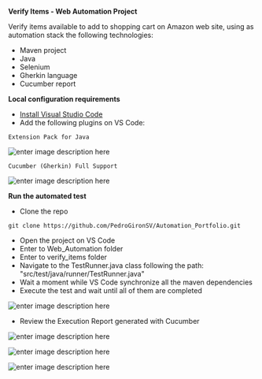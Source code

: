 ﻿**Verify Items - Web Automation Project**

Verify items available to add to shopping cart on Amazon web site, using as automation stack the following technologies:

 - Maven project
 - Java
 - Selenium
 - Gherkin language
 - Cucumber report

**Local configuration requirements**

 - [Install Visual Studio Code](https://code.visualstudio.com/download)
 - Add the following plugins on VS Code:

```
Extension Pack for Java
```

 ![enter image description here](https://blogger.googleusercontent.com/img/b/R29vZ2xl/AVvXsEjf6V6OxJz1PYAiwTgX0oOmTiBnnUXcbG_TsJeMfnmLUShm-dg9a9fZn__rjKpjkji7XcipqJXyc4rtoE7CmZu5FLzcbLI-WxZ9bge-8w8W1H-vsGrkZfLP0ZRVa7KLt8LCzGCdLglxtoeBBo7G9AhLVjezRSiIixhDZrHhL8nkR_g81EGpfFJO2fKmNA/w640-h374/Pack_Java.PNG)
 
 ```
Cucumber (Gherkin) Full Support
```
  ![enter image description here](https://blogger.googleusercontent.com/img/b/R29vZ2xl/AVvXsEhJ9_ljOrxrLIRfShmahTPZjHmRqEdmiQRB_frHxEgUWtqPLtCIj0ThuAdJ_ii5lgQQxMKUk2WH3ZatPCOAWYTrwiCZSfdJ4a4E9j8I5yonmBhBpZpol5XBFjuYjDL6ofDRCwz-nOaZ5Ay53QFoKX3BVDEloX7YalHcwD0mqI18VKLKWtUIEpc2Gbi4jg/w640-h264/Cucumber_Ext.PNG)
	
**Run the automated test**

 - Clone the repo
 
```
git clone https://github.com/PedroGironSV/Automation_Portfolio.git
```

 - Open the project on VS Code
 - Enter to Web_Automation folder
 - Enter to verify_items folder
 - Navigate to the TestRunner.java class following the path: "src/test/java/runner/TestRunner.java"
 - Wait a moment while VS Code synchronize all the maven dependencies
 - Execute the test and wait until all of them are completed
 
 ![enter image description here](https://blogger.googleusercontent.com/img/b/R29vZ2xl/AVvXsEgxRkPiwTV1M5KC7a1QbYg0i4c4Vjp7UK01npXQ8X_pEMW9BAJ12pbiaijgqrf6PfPzJSj9DwWJCDs-1eGtptZInOztyq4qW-fuQYMuHJp4rfBpSoccSViTOoJ5GB3xLBezv1uk2LKd-Zgyi7lJqB_dkTAAJ5DAN893plepu1HATSssZdIhCvfz8LhO5Q/w640-h368/1.TestRunner.PNG)
 
 - Review the Execution Report generated with Cucumber
 
 
 ![enter image description here](https://blogger.googleusercontent.com/img/b/R29vZ2xl/AVvXsEjBXLYQE2ITEqXHF54rA0sJPBLsUPhbSJq3FFHd8DS4QnZrcoWSiqerf2NT7MMqcQplBrG8JauZRvA1Vb7fNvrUpzTk4s03CJmhPFcofomDg126YqKFnAtoem0uYvZ5kIOK0PouQ23pV1J88VNcwNACw2RsRn22KYkTPXGWAqIqtYKb4jFyoG-lyZgnEA/w640-h282/2.Execution_Report.PNG)
 
 
 ![enter image description here](https://blogger.googleusercontent.com/img/b/R29vZ2xl/AVvXsEgUFjsW3JoRy0niG-qliFssp_9IcYPQ3Lr3FuhavU8wEXgWPvy8JEiC_bQoDsyFHJvugQAUG0l_KVfSxyylj6gYRYA9-HNsFqTvkh3SKsHgtt6KcWljjoqufcL5R_jRBlqh_UQ8AvPvg4dVWOt4HA0v3nh_0mbws5G5HttOP6cenOKaQDsD1S5ShUqXWA/w640-h308/2.1General_Results.PNG)
 
 
 ![enter image description here](https://blogger.googleusercontent.com/img/b/R29vZ2xl/AVvXsEhJJwHQxTd76-7gKC5yxwI7YjANehlm5gcc9vTyn-lCbGjBsoxXLDV10ukVv5p_ZFaxUPO4fknN7VI0ItMuyJ083-mqVqPHjGuwNn0O76rh3bWkZ3wG9NUXmihNTInmrTIoBwPezWA6tZhBTb3ytoqGMCvRLGb1l60wcE5GbqpuWw86iIoRF7LsO93XQg/w640-h234/2.2Scenario_Evidences.PNG)

